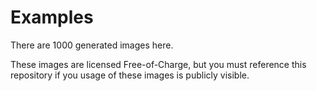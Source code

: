 # Examples
There are 1000 generated images here.


These images are licensed Free-of-Charge, but you must reference this repository if you usage of these images is publicly visible.
